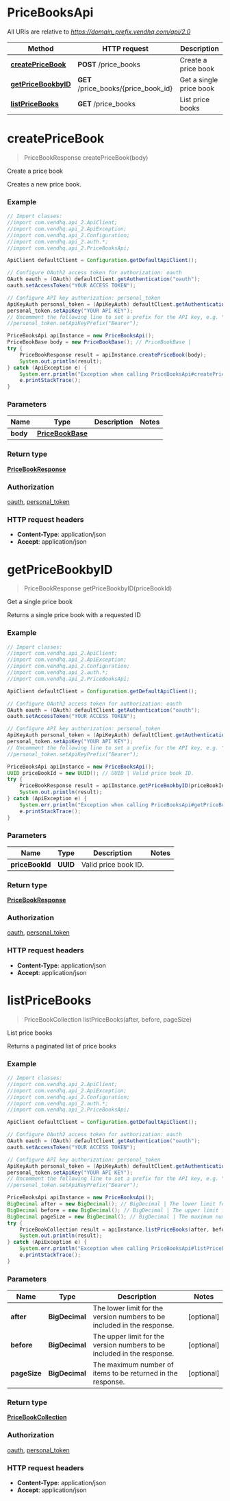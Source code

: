 # PriceBooksApi

All URIs are relative to *https://domain_prefix.vendhq.com/api/2.0*

Method | HTTP request | Description
------------- | ------------- | -------------
[**createPriceBook**](PriceBooksApi.md#createPriceBook) | **POST** /price_books | Create a price book
[**getPriceBookbyID**](PriceBooksApi.md#getPriceBookbyID) | **GET** /price_books/{price_book_id} | Get a single price book
[**listPriceBooks**](PriceBooksApi.md#listPriceBooks) | **GET** /price_books | List price books


<a name="createPriceBook"></a>
# **createPriceBook**
> PriceBookResponse createPriceBook(body)

Create a price book

Creates a new price book.

### Example
```java
// Import classes:
//import com.vendhq.api_2.ApiClient;
//import com.vendhq.api_2.ApiException;
//import com.vendhq.api_2.Configuration;
//import com.vendhq.api_2.auth.*;
//import com.vendhq.api_2.PriceBooksApi;

ApiClient defaultClient = Configuration.getDefaultApiClient();

// Configure OAuth2 access token for authorization: oauth
OAuth oauth = (OAuth) defaultClient.getAuthentication("oauth");
oauth.setAccessToken("YOUR ACCESS TOKEN");

// Configure API key authorization: personal_token
ApiKeyAuth personal_token = (ApiKeyAuth) defaultClient.getAuthentication("personal_token");
personal_token.setApiKey("YOUR API KEY");
// Uncomment the following line to set a prefix for the API key, e.g. "Bearer" (defaults to null)
//personal_token.setApiKeyPrefix("Bearer");

PriceBooksApi apiInstance = new PriceBooksApi();
PriceBookBase body = new PriceBookBase(); // PriceBookBase |
try {
    PriceBookResponse result = apiInstance.createPriceBook(body);
    System.out.println(result);
} catch (ApiException e) {
    System.err.println("Exception when calling PriceBooksApi#createPriceBook");
    e.printStackTrace();
}
```

### Parameters

Name | Type | Description  | Notes
------------- | ------------- | ------------- | -------------
 **body** | [**PriceBookBase**](PriceBookBase.md)|  |

### Return type

[**PriceBookResponse**](PriceBookResponse.md)

### Authorization

[oauth](../README.md#oauth), [personal_token](../README.md#personal_token)

### HTTP request headers

 - **Content-Type**: application/json
 - **Accept**: application/json

<a name="getPriceBookbyID"></a>
# **getPriceBookbyID**
> PriceBookResponse getPriceBookbyID(priceBookId)

Get a single price book

Returns a single price book with a requested ID

### Example
```java
// Import classes:
//import com.vendhq.api_2.ApiClient;
//import com.vendhq.api_2.ApiException;
//import com.vendhq.api_2.Configuration;
//import com.vendhq.api_2.auth.*;
//import com.vendhq.api_2.PriceBooksApi;

ApiClient defaultClient = Configuration.getDefaultApiClient();

// Configure OAuth2 access token for authorization: oauth
OAuth oauth = (OAuth) defaultClient.getAuthentication("oauth");
oauth.setAccessToken("YOUR ACCESS TOKEN");

// Configure API key authorization: personal_token
ApiKeyAuth personal_token = (ApiKeyAuth) defaultClient.getAuthentication("personal_token");
personal_token.setApiKey("YOUR API KEY");
// Uncomment the following line to set a prefix for the API key, e.g. "Bearer" (defaults to null)
//personal_token.setApiKeyPrefix("Bearer");

PriceBooksApi apiInstance = new PriceBooksApi();
UUID priceBookId = new UUID(); // UUID | Valid price book ID.
try {
    PriceBookResponse result = apiInstance.getPriceBookbyID(priceBookId);
    System.out.println(result);
} catch (ApiException e) {
    System.err.println("Exception when calling PriceBooksApi#getPriceBookbyID");
    e.printStackTrace();
}
```

### Parameters

Name | Type | Description  | Notes
------------- | ------------- | ------------- | -------------
 **priceBookId** | **UUID**| Valid price book ID. |

### Return type

[**PriceBookResponse**](PriceBookResponse.md)

### Authorization

[oauth](../README.md#oauth), [personal_token](../README.md#personal_token)

### HTTP request headers

 - **Content-Type**: application/json
 - **Accept**: application/json

<a name="listPriceBooks"></a>
# **listPriceBooks**
> PriceBookCollection listPriceBooks(after, before, pageSize)

List price books

Returns a paginated list of price books

### Example
```java
// Import classes:
//import com.vendhq.api_2.ApiClient;
//import com.vendhq.api_2.ApiException;
//import com.vendhq.api_2.Configuration;
//import com.vendhq.api_2.auth.*;
//import com.vendhq.api_2.PriceBooksApi;

ApiClient defaultClient = Configuration.getDefaultApiClient();

// Configure OAuth2 access token for authorization: oauth
OAuth oauth = (OAuth) defaultClient.getAuthentication("oauth");
oauth.setAccessToken("YOUR ACCESS TOKEN");

// Configure API key authorization: personal_token
ApiKeyAuth personal_token = (ApiKeyAuth) defaultClient.getAuthentication("personal_token");
personal_token.setApiKey("YOUR API KEY");
// Uncomment the following line to set a prefix for the API key, e.g. "Bearer" (defaults to null)
//personal_token.setApiKeyPrefix("Bearer");

PriceBooksApi apiInstance = new PriceBooksApi();
BigDecimal after = new BigDecimal(); // BigDecimal | The lower limit for the version numbers to be included in the response.
BigDecimal before = new BigDecimal(); // BigDecimal | The upper limit for the version numbers to be included in the response.
BigDecimal pageSize = new BigDecimal(); // BigDecimal | The maximum number of items to be returned in the response.
try {
    PriceBookCollection result = apiInstance.listPriceBooks(after, before, pageSize);
    System.out.println(result);
} catch (ApiException e) {
    System.err.println("Exception when calling PriceBooksApi#listPriceBooks");
    e.printStackTrace();
}
```

### Parameters

Name | Type | Description  | Notes
------------- | ------------- | ------------- | -------------
 **after** | **BigDecimal**| The lower limit for the version numbers to be included in the response. | [optional]
 **before** | **BigDecimal**| The upper limit for the version numbers to be included in the response. | [optional]
 **pageSize** | **BigDecimal**| The maximum number of items to be returned in the response. | [optional]

### Return type

[**PriceBookCollection**](PriceBookCollection.md)

### Authorization

[oauth](../README.md#oauth), [personal_token](../README.md#personal_token)

### HTTP request headers

 - **Content-Type**: application/json
 - **Accept**: application/json
